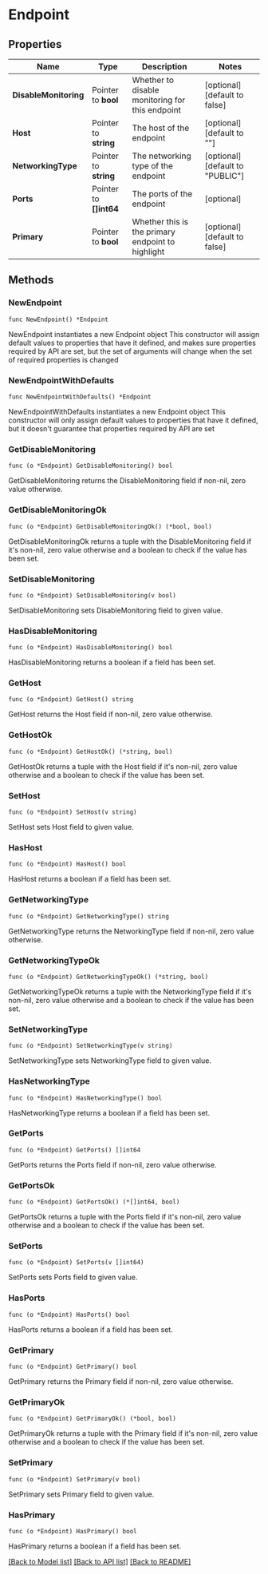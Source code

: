 # Endpoint

## Properties

Name | Type | Description | Notes
------------ | ------------- | ------------- | -------------
**DisableMonitoring** | Pointer to **bool** | Whether to disable monitoring for this endpoint | [optional] [default to false]
**Host** | Pointer to **string** | The host of the endpoint | [optional] [default to ""]
**NetworkingType** | Pointer to **string** | The networking type of the endpoint | [optional] [default to "PUBLIC"]
**Ports** | Pointer to **[]int64** | The ports of the endpoint | [optional] 
**Primary** | Pointer to **bool** | Whether this is the primary endpoint to highlight | [optional] [default to false]

## Methods

### NewEndpoint

`func NewEndpoint() *Endpoint`

NewEndpoint instantiates a new Endpoint object
This constructor will assign default values to properties that have it defined,
and makes sure properties required by API are set, but the set of arguments
will change when the set of required properties is changed

### NewEndpointWithDefaults

`func NewEndpointWithDefaults() *Endpoint`

NewEndpointWithDefaults instantiates a new Endpoint object
This constructor will only assign default values to properties that have it defined,
but it doesn't guarantee that properties required by API are set

### GetDisableMonitoring

`func (o *Endpoint) GetDisableMonitoring() bool`

GetDisableMonitoring returns the DisableMonitoring field if non-nil, zero value otherwise.

### GetDisableMonitoringOk

`func (o *Endpoint) GetDisableMonitoringOk() (*bool, bool)`

GetDisableMonitoringOk returns a tuple with the DisableMonitoring field if it's non-nil, zero value otherwise
and a boolean to check if the value has been set.

### SetDisableMonitoring

`func (o *Endpoint) SetDisableMonitoring(v bool)`

SetDisableMonitoring sets DisableMonitoring field to given value.

### HasDisableMonitoring

`func (o *Endpoint) HasDisableMonitoring() bool`

HasDisableMonitoring returns a boolean if a field has been set.

### GetHost

`func (o *Endpoint) GetHost() string`

GetHost returns the Host field if non-nil, zero value otherwise.

### GetHostOk

`func (o *Endpoint) GetHostOk() (*string, bool)`

GetHostOk returns a tuple with the Host field if it's non-nil, zero value otherwise
and a boolean to check if the value has been set.

### SetHost

`func (o *Endpoint) SetHost(v string)`

SetHost sets Host field to given value.

### HasHost

`func (o *Endpoint) HasHost() bool`

HasHost returns a boolean if a field has been set.

### GetNetworkingType

`func (o *Endpoint) GetNetworkingType() string`

GetNetworkingType returns the NetworkingType field if non-nil, zero value otherwise.

### GetNetworkingTypeOk

`func (o *Endpoint) GetNetworkingTypeOk() (*string, bool)`

GetNetworkingTypeOk returns a tuple with the NetworkingType field if it's non-nil, zero value otherwise
and a boolean to check if the value has been set.

### SetNetworkingType

`func (o *Endpoint) SetNetworkingType(v string)`

SetNetworkingType sets NetworkingType field to given value.

### HasNetworkingType

`func (o *Endpoint) HasNetworkingType() bool`

HasNetworkingType returns a boolean if a field has been set.

### GetPorts

`func (o *Endpoint) GetPorts() []int64`

GetPorts returns the Ports field if non-nil, zero value otherwise.

### GetPortsOk

`func (o *Endpoint) GetPortsOk() (*[]int64, bool)`

GetPortsOk returns a tuple with the Ports field if it's non-nil, zero value otherwise
and a boolean to check if the value has been set.

### SetPorts

`func (o *Endpoint) SetPorts(v []int64)`

SetPorts sets Ports field to given value.

### HasPorts

`func (o *Endpoint) HasPorts() bool`

HasPorts returns a boolean if a field has been set.

### GetPrimary

`func (o *Endpoint) GetPrimary() bool`

GetPrimary returns the Primary field if non-nil, zero value otherwise.

### GetPrimaryOk

`func (o *Endpoint) GetPrimaryOk() (*bool, bool)`

GetPrimaryOk returns a tuple with the Primary field if it's non-nil, zero value otherwise
and a boolean to check if the value has been set.

### SetPrimary

`func (o *Endpoint) SetPrimary(v bool)`

SetPrimary sets Primary field to given value.

### HasPrimary

`func (o *Endpoint) HasPrimary() bool`

HasPrimary returns a boolean if a field has been set.


[[Back to Model list]](../README.md#documentation-for-models) [[Back to API list]](../README.md#documentation-for-api-endpoints) [[Back to README]](../README.md)


